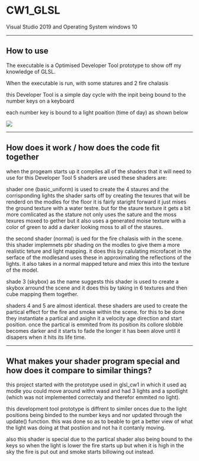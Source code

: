 # CW1_GLSL
 
Visual Studio 2019 and Operating System windows 10

----------------------------------------------------------
How to use
----------------------------------------------------------

The executable is a Optimised Developer Tool prototype to show off my knowledge of GLSL. 

When the executable is run, with some statures and 2 fire chalasis

this Developer Tool is a simple day cycle with the inpit being bound to the number keys on a keyboard

each number key is bound to a light poaition (time of day) as shown below

![](media/sense.png)

----------------------------------------------------------
How does it work / how does the code fit together
----------------------------------------------------------

when the progeam starts up it compiles all of the shaders that it will need to use
for this Developer Tool 5 shaders are used these shaders are:

shader one (basic_uniform) is used to create the 4 staures and the corrisponding lights
the shader sarts off by creating the texures that will be renderd on the modles for the
floor it is fairly staright forward it just mises the ground texture with a water testre.
but for the staure texture it gets a bit more comlicated as the stature not only uses the
sature and the moss texures moxed to gether but it also uses a generated moise texture 
with a color of green to add a darker looking moss to all of the staures.

the second shader (normal) is ued for the fire chalasis with in the scene. this shader implemnets pbr shading on the modles to give them a more realistic teture and light mapping.
it does this by calulating microfacet in the serface of the modlesand uses these in approximating the reflections of the lights. it also takes in a normal mapped teture and miex this into the texture of the model.

shade 3 (skybox) as the name suggests this shader is used to create a skybox arround the scene and it does this by taking in 6 textures and then cube mapping them together.

shaders 4 and 5 are almost identical. these shaders are used to create the partical effect for the fire and smoke within the scene. for this to be done they instantiate a partical and asighn it a velocity age direction and start position. once the partical is emmited from its position its collore slobble becomes darker and it starts to fade the longer it has been alove until it disapers when it hits its life time.

--------------------------------------------------------------------------------------------
What makes your shader program special and how does it compare to similar things?
--------------------------------------------------------------------------------------------

this project started with the prototype used in glsl_cw1 in which it used aq modle you could
move around withn wasd and had 3 lights and a spotlight (which was not implemented correctaly and therefor emmited no light).

this development tool prototype is diffrent to similer onces due to the light positions being binded to the number keys and nor updated through the update() function. this was done so as to beable to get a better view of what the light was doing at that postiion and not ha it contanly moving.

also this shader is special due to the partical shader also being bound to the keys so when the light is lower the fire starts up but when it is high in the sky the fire is put out and smoke starts billowing out instead.

